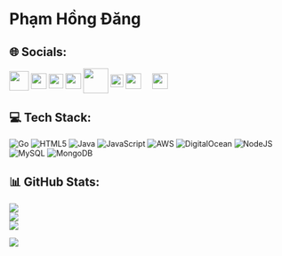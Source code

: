 # Phạm Hồng Đăng
## 🌐 Socials:
<a href="https://leetcode.com/u/hongdangcs/" target="_blank"><img align="center" src="https://user-images.githubusercontent.com/63964149/152531278-5e01909d-0c2e-412a-8acc-4a06863c244d.png" alt="" height="35" /></a>
<a href="https://linkedin.com/in/hongdangcs/" target="_blank"><img align="center" src="https://raw.githubusercontent.com/hongdangcseiu/HTMLCSSproject/master/images/linkedin-icon.svg" alt="" height="28" /></a>
<a href="https://twitter.com/hongdangcs/" target="_blank"><img align="center" src="https://raw.githubusercontent.com/hongdangcseiu/HTMLCSSproject/master/images/twitter-6.svg" alt="" height="26" /></a>
<a href="https://instagram.com/hongdangcs/" target="_blank"><img align="center" src="https://raw.githubusercontent.com/hongdangcseiu/HTMLCSSproject/master/images/instagram-5.svg" alt="" height="28" /></a>
<a href="https://facebook.com/pham.hongdangcs/" target="_blank"><img align="center" src="https://raw.githubusercontent.com/hongdangcseiu/HTMLCSSproject/master/images/facebook-2020-2-1.svg" alt="" height="45" /></a>
<a href="mailto:hongdangcseiu@gmail.com" target="_blank"><img align="center" src="https://raw.githubusercontent.com/hongdangcseiu/HTMLCSSproject/master/images/gmail-icon.svg" alt="" height="23" /></a>
<a href="https://pinterest.com/hongdangcseiu/" target="_blank"><img align="center" src="https://raw.githubusercontent.com/hongdangcseiu/HTMLCSSproject/master/images/pinterest-1.svg" alt="" height="28" /></a>
<a href="https://www.flickr.com/photos/hongdangcseiu/" target="_blank"><img align="center" src="https://raw.githubusercontent.com/hongdangcseiu/HTMLCSSproject/master/images/flickr-1.svg" alt="" height="12" /></a>
<a href="https://github.com/hongdangcs/" target="_blank"><img align="center" src="https://raw.githubusercontent.com/hongdangcseiu/HTMLCSSproject/master/images/github-icon-1.svg" alt="" height="28" /></a>

## 💻 Tech Stack:
![Go](https://img.shields.io/badge/go-%2300ADD8.svg?style=for-the-badge&logo=go&logoColor=white) ![HTML5](https://img.shields.io/badge/html5-%23E34F26.svg?style=for-the-badge&logo=html5&logoColor=white) ![Java](https://img.shields.io/badge/java-%23ED8B00.svg?style=for-the-badge&logo=openjdk&logoColor=white) ![JavaScript](https://img.shields.io/badge/javascript-%23323330.svg?style=for-the-badge&logo=javascript&logoColor=%23F7DF1E) ![AWS](https://img.shields.io/badge/AWS-%23FF9900.svg?style=for-the-badge&logo=amazon-aws&logoColor=white) ![DigitalOcean](https://img.shields.io/badge/DigitalOcean-%230167ff.svg?style=for-the-badge&logo=digitalOcean&logoColor=white) ![NodeJS](https://img.shields.io/badge/node.js-6DA55F?style=for-the-badge&logo=node.js&logoColor=white) ![MySQL](https://img.shields.io/badge/mysql-4479A1.svg?style=for-the-badge&logo=mysql&logoColor=white) ![MongoDB](https://img.shields.io/badge/MongoDB-%234ea94b.svg?style=for-the-badge&logo=mongodb&logoColor=white)
## 📊 GitHub Stats:
![](https://github-readme-stats.vercel.app/api?username=hongdangcs&theme=swift&hide_border=true&include_all_commits=false&count_private=false)<br/>
![](https://github-readme-streak-stats.herokuapp.com/?user=hongdangcs&theme=swift&hide_border=true)<br/>
![](https://github-readme-stats.vercel.app/api/top-langs/?username=hongdangcs&theme=swift&hide_border=true&include_all_commits=false&count_private=false&layout=compact)

[![](https://visitcount.itsvg.in/api?id=hongdangcs&icon=0&color=12)](https://visitcount.itsvg.in)
